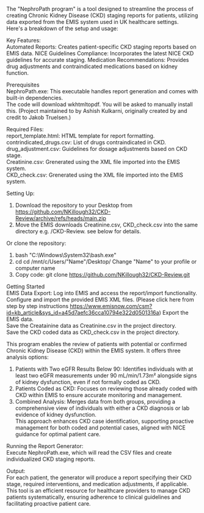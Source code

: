 The "NephroPath program" is a tool designed to streamline the process of creating Chronic Kidney Disease (CKD) staging reports for patients, utilizing data exported from the EMIS system used in UK healthcare settings.   
Here's a breakdown of the setup and usage:  

Key Features:  
Automated Reports: Creates patient-specific CKD staging reports based on EMIS data.
NICE Guidelines Compliance: Incorporates the latest NICE CKD guidelines for accurate staging.
Medication Recommendations: Provides drug adjustments and contraindicated medications based on kidney function.

Prerequisites  
NephroPath.exe: This executable handles report generation and comes with built-in dependencies.   
The code will download wkhtmltopdf. You will be asked to manually install this. (Project maintained to by Ashish Kulkarni, originally created by and credit to Jakob Truelsen.)

Required Files:  
report_template.html: HTML template for report formatting.  
contrindicated_drugs.csv: List of drugs contraindicated in CKD.  
drug_adjustment.csv: Guidelines for dosage adjustments based on CKD stage.  
Creatinine.csv: Grenerated using the XML file imported into the EMIS system.  
CKD_check.csv: Grenerated using the XML file imported into the EMIS system. 

Setting Up:  
1) Download the repository to your Desktop from https://github.com/NKillough32/CKD-Review/archive/refs/heads/main.zip
2) Move the EMIS downloads Creatinine.csv, CKD_check.csv into the same directory e.g. /CKD-Review. see below for details. 

Or clone the repository:  
1) bash  "C:\Windows\System32\bash.exe"
2) cd cd /mnt/c/Users/"Name"/Desktop/ Change "Name" to your profile or computer name
3) Copy code: git clone https://github.com/NKillough32/CKD-Review.git  
 
Getting Started  
EMIS Data Export:
Log into EMIS and access the report/import functionality.  
Configure and import the provided EMIS XML files. (Please click here from step by step instructions https://www.emisnow.com/csm?id=kb_article&sys_id=a45d7aefc36cca10794e322d0501316a)
Export the EMIS data.  
Save the Creatainine data as Creatinine.csv in the project directory.  
Save the CKD coded data as CKD_check.csv in the project directory.

This program enables the review of patients with potential or confirmed Chronic Kidney Disease (CKD) within the EMIS system. It offers three analysis options:  
1) Patients with Two eGFR Results Below 90: Identifies individuals with at least two eGFR measurements under 90 mL/min/1.73m² alongside signs of kidney dysfunction, even if not formally coded as CKD.
2) Patients Coded as CKD: Focuses on reviewing those already coded with CKD within EMIS to ensure accurate monitoring and management.
3) Combined Analysis: Merges data from both groups, providing a comprehensive view of individuals with either a CKD diagnosis or lab evidence of kidney dysfunction.  
This approach enhances CKD case identification, supporting proactive management for both coded and potential cases, aligned with NICE guidance for optimal patient care.

Running the Report Generator:  
Execute NephroPath.exe, which will read the CSV files and create individualized CKD staging reports.

Output:  
For each patient, the generator will produce a report specifying their CKD stage, required interventions, and medication adjustments, if applicable.
This tool is an efficient resource for healthcare providers to manage CKD patients systematically, ensuring adherence to clinical guidelines and facilitating proactive patient care.
